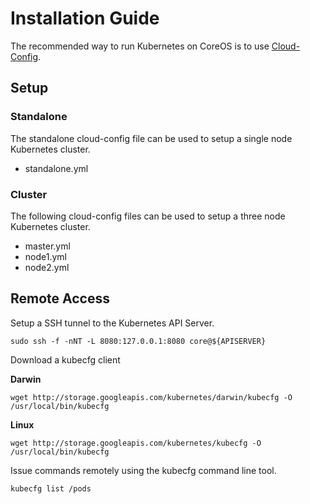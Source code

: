 # Installation Guide

The recommended way to run Kubernetes on CoreOS is to use [Cloud-Config](https://coreos.com/docs/cluster-management/setup/cloudinit-cloud-config/).

## Setup

### Standalone

The standalone cloud-config file can be used to setup a single node Kubernetes cluster.

* standalone.yml

### Cluster

The following cloud-config files can be used to setup a three node Kubernetes cluster.

* master.yml
* node1.yml
* node2.yml

## Remote Access

Setup a SSH tunnel to the Kubernetes API Server.

```
sudo ssh -f -nNT -L 8080:127.0.0.1:8080 core@${APISERVER}
```

Download a kubecfg client

**Darwin**

```
wget http://storage.googleapis.com/kubernetes/darwin/kubecfg -O /usr/local/bin/kubecfg
```

**Linux**

```
wget http://storage.googleapis.com/kubernetes/kubecfg -O /usr/local/bin/kubecfg
```

Issue commands remotely using the kubecfg command line tool.

```
kubecfg list /pods
```
